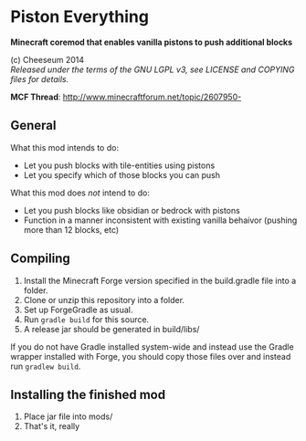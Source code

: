 # Piston Everything
**Minecraft coremod that enables vanilla pistons to push additional blocks**

(c) Cheeseum 2014  
*Released under the terms of the GNU LGPL v3, see LICENSE and COPYING files for details.*

**MCF Thread**: http://www.minecraftforum.net/topic/2607950-

## General
What this mod intends to do:
* Let you push blocks with tile-entities using pistons
* Let you specify which of those blocks you can push

What this mod does *not* intend to do:
* Let you push blocks like obsidian or bedrock with pistons
* Function in a manner inconsistent with existing vanilla behaivor (pushing more than 12 blocks, etc)

## Compiling
1. Install the Minecraft Forge version specified in the build.gradle file into a folder.
2. Clone or unzip this repository into a folder.
3. Set up ForgeGradle as usual.
4. Run `gradle build` for this source.
5. A release jar should be generated in build/libs/

If you do not have Gradle installed system-wide and instead use the Gradle wrapper installed with Forge, you should copy those files over and instead run `gradlew build`.

## Installing the finished mod
1. Place jar file into mods/
2. That's it, really
